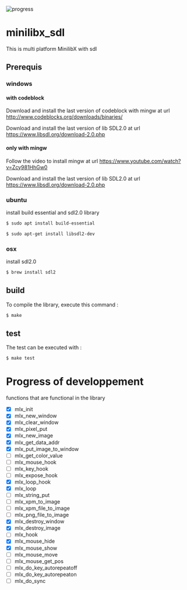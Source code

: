 ![progress](https://img.shields.io/static/v1?label=progress&message=30%&color=orange)
# minilibx_sdl
This is multi platform MinilibX with sdl

## Prerequis

### windows

#### with codeblock

Download and install the last version of codeblock with mingw at url http://www.codeblocks.org/downloads/binaries/

Download and install the last version of lib SDL2.0 at url https://www.libsdl.org/download-2.0.php


#### only with mingw

Follow the video to install mingw at url https://www.youtube.com/watch?v=Zcy981HhGw0

Download and install the last version of lib SDL2.0 at url https://www.libsdl.org/download-2.0.php

### ubuntu

install build essential and sdl2.0 library 

```bash
$ sudo apt install build-essential

$ sudo apt-get install libsdl2-dev
```

### osx

install sdl2.0

```bash
$ brew install sdl2
```

## build

To compile the library, execute this command :

```bash
$ make
```

## test

The test can be executed with :

```bash
$ make test
```

# Progress of developpement

functions that are functional in the library

- [x] mlx_init
- [x] mlx_new_window
- [x] mlx_clear_window
- [x] mlx_pixel_put
- [x] mlx_new_image
- [x] mlx_get_data_addr
- [x] mlx_put_image_to_window
- [ ] mlx_get_color_value
- [ ] mlx_mouse_hook
- [ ] mlx_key_hook
- [ ] mlx_expose_hook
- [x] mlx_loop_hook
- [x] mlx_loop
- [ ] mlx_string_put
- [ ] mlx_xpm_to_image
- [ ] mlx_xpm_file_to_image
- [ ] mlx_png_file_to_image
- [x] mlx_destroy_window
- [x] mlx_destroy_image
- [ ] mlx_hook
- [x] mlx_mouse_hide
- [x] mlx_mouse_show
- [ ] mlx_mouse_move
- [ ] mlx_mouse_get_pos
- [ ] mlx_do_key_autorepeatoff
- [ ] mlx_do_key_autorepeaton
- [ ] mlx_do_sync
